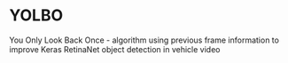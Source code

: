 # YOLBO
You Only Look Back Once - algorithm using previous frame information to improve Keras RetinaNet object detection in vehicle video
